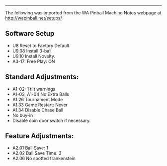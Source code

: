 ***
The following was imported from the WA Pinball Machine Notes webpage at http://wapinball.net/setups/
## Software Setup
-   U8 Reset to Factory Default.
-   U9.08 Install 3-ball
-   U9.10 Install Novelty.
-   A3-17: Free Play: ON
## Standard Adjustments:
-   A1-02: 1 tilt warnings
-   A1-03, A1-04 No Extra Balls
-   A1.26 Tournament Mode
-   A1.33 Game Restart: Never
-   A1.34 Disable Chase Ball
-   No buy-in
-   Disable coin door switch if necessary.
## Feature Adjustments:
-   A2.01 Ball Save: 1
-   A2.02 Ball Save Time: 3
-   A2.06 No spotted frankenstein